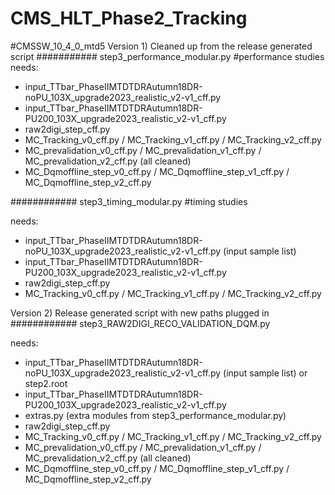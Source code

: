 # CMS_HLT_Phase2_Tracking







#CMSSW_10_4_0_mtd5
Version 1) Cleaned up from the release generated script
###########
step3_performance_modular.py 			#performance studies
needs:

- input_TTbar_PhaseIIMTDTDRAutumn18DR-noPU_103X_upgrade2023_realistic_v2-v1_cff.py
- input_TTbar_PhaseIIMTDTDRAutumn18DR-PU200_103X_upgrade2023_realistic_v2-v1_cff.py
- raw2digi_step_cff.py
- MC_Tracking_v0_cff.py / MC_Tracking_v1_cff.py / MC_Tracking_v2_cff.py
- MC_prevalidation_v0_cff.py / MC_prevalidation_v1_cff.py / MC_prevalidation_v2_cff.py (all cleaned)
- MC_Dqmoffline_step_v0_cff.py / MC_Dqmoffline_step_v1_cff.py / MC_Dqmoffline_step_v2_cff.py

############
step3_timing_modular.py 			#timing studies

needs:
- input_TTbar_PhaseIIMTDTDRAutumn18DR-noPU_103X_upgrade2023_realistic_v2-v1_cff.py (input sample list)
- input_TTbar_PhaseIIMTDTDRAutumn18DR-PU200_103X_upgrade2023_realistic_v2-v1_cff.py
- raw2digi_step_cff.py
- MC_Tracking_v0_cff.py / MC_Tracking_v1_cff.py / MC_Tracking_v2_cff.py





Version 2) Release generated script with new paths plugged in
############
step3_RAW2DIGI_RECO_VALIDATION_DQM.py

needs:
- input_TTbar_PhaseIIMTDTDRAutumn18DR-noPU_103X_upgrade2023_realistic_v2-v1_cff.py (input sample list) or step2.root
- input_TTbar_PhaseIIMTDTDRAutumn18DR-PU200_103X_upgrade2023_realistic_v2-v1_cff.py
- extras.py (extra modules from step3_performance_modular.py)
- raw2digi_step_cff.py
- MC_Tracking_v0_cff.py / MC_Tracking_v1_cff.py / MC_Tracking_v2_cff.py
- MC_prevalidation_v0_cff.py / MC_prevalidation_v1_cff.py / MC_prevalidation_v2_cff.py (all cleaned)
- MC_Dqmoffline_step_v0_cff.py / MC_Dqmoffline_step_v1_cff.py / MC_Dqmoffline_step_v2_cff.py
